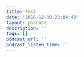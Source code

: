 ```yaml
---
title: Test
date: '2016-12-30 23:04:49'
layout: podcast
description: ''
tags: []
podcast_url: ''
podcast_listen_time: ''
---
```

